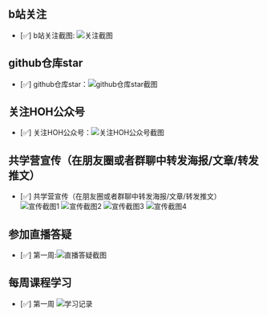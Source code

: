 ## b站关注

- [✅] b站关注截图: ![关注截图](./bguanzhu.png)

## github仓库star

- [✅] github仓库star：![github仓库star截图](./githubStar.png)

## 关注HOH公众号

- [✅] 关注HOH公众号：![关注HOH公众号截图](./hot.png)

## 共学营宣传（在朋友圈或者群聊中转发海报/文章/转发推文）

- [✅] 共学营宣传（在朋友圈或者群聊中转发海报/文章/转发推文）
![宣传截图1](1.png)
![宣传截图2](2.png)
![宣传截图3](3.png)
![宣传截图4](4.png)

## 参加直播答疑
- [✅] 第一周:![直播答疑截图](./1question.PNG)

## 每周课程学习
- [✅] 第一周 ![学习记录](./img_1.png)